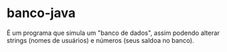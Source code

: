 # banco-java
É um programa que simula um "banco de dados", assim podendo alterar strings (nomes de usuários) e números (seus saldoa no banco).
